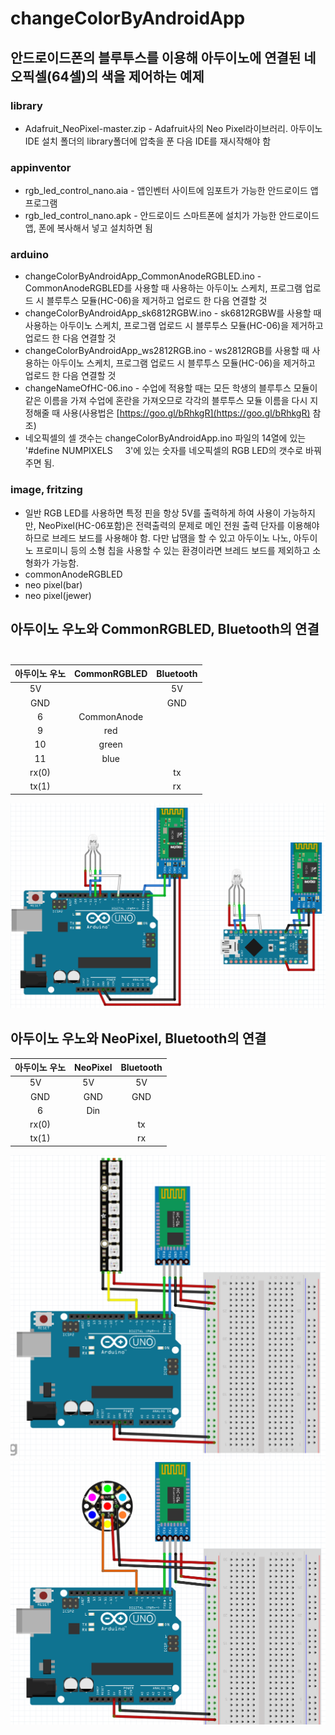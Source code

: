 # changeColorByAndroidApp

## 안드로이드폰의 블루투스를 이용해 아두이노에 연결된 네오픽셀(64셀)의 색을 제어하는 예제

### library  
- Adafruit_NeoPixel-master.zip - Adafruit사의 Neo Pixel라이브러리. 아두이노IDE 설치 폴더의 library폴더에 압축을 푼 다음 IDE를 재시작해야 함

### appinventor
- rgb_led_control_nano.aia - 앱인벤터 사이트에 임포트가 가능한 안드로이드 앱 프로그램  
- rgb_led_control_nano.apk - 안드로이드 스마트폰에 설치가 가능한 안드로이드앱, 폰에 복사해서 넣고 설치하면 됨  

### arduino
- changeColorByAndroidApp_CommonAnodeRGBLED.ino - CommonAnodeRGBLED를 사용할 때 사용하는 아두이노 스케치, 프로그램 업로드 시 블루투스 모듈(HC-06)을 제거하고 업로드 한 다음 연결할 것  
- changeColorByAndroidApp_sk6812RGBW.ino - sk6812RGBW를 사용할 때 사용하는 아두이노 스케치, 프로그램 업로드 시 블루투스 모듈(HC-06)을 제거하고 업로드 한 다음 연결할 것  
- changeColorByAndroidApp_ws2812RGB.ino - ws2812RGB를 사용할 때 사용하는 아두이노 스케치, 프로그램 업로드 시 블루투스 모듈(HC-06)을 제거하고 업로드 한 다음 연결할 것  
- changeNameOfHC-06.ino - 수업에 적용할 때는 모든 학생의 블루투스 모듈이 같은 이름을 가져 수업에 혼란을 가져오므로 각각의 블루투스 모듈 이름을 다시 지정해줄 때 사용(사용법은 [https://goo.gl/bRhkgR](https://goo.gl/bRhkgR) 참조)  
- 네오픽셀의 셀 갯수는 changeColorByAndroidApp.ino 파일의 14열에 있는 '#define NUMPIXELS      3'에 있는 숫자를 네오픽셀의 RGB LED의 갯수로 바꿔주면 됨.

### image, fritzing
- 일반 RGB LED를 사용하면 특정 핀을 항상 5V를 출력하게 하여 사용이 가능하지만, NeoPixel(HC-06포함)은 전력출력의 문제로 메인 전원 출력 단자를 이용해야 하므로 브레드 보드를 사용해야 함. 다만 납땜을 할 수 있고 아두이노 나노, 아두이노 프로미니 등의 소형 칩을 사용할 수 있는 환경이라면 브레드 보드를 제외하고 소형화가 가능함.
- commonAnodeRGBLED
- neo pixel(bar)
- neo pixel(jewer)

## 아두이노 우노와 CommonRGBLED, Bluetooth의 연결    
| 아두이노 우노  |   CommonRGBLED   | Bluetooth |
| :---------: | :----------: | :-------: |
|     5V      |              |    5V     |
|     GND     |              |    GND    |
|      6      | CommonAnode  |           |
|      9      |     red      |           |
|     10      |    green     |           |
|     11      |     blue     |           |
|    rx(0)    |              |    tx     |
|    tx(1)    |              |    rx     |  

![](https://github.com/mtinet/changeColorByAndroidApp/blob/master/image,%20fritzing/commonAnodeRGBLED.png?raw=true)  

## 아두이노 우노와 NeoPixel, Bluetooth의 연결    
| 아두이노 우노  |   NeoPixel   | Bluetooth |
| :---------: | :----------: | :-------: |
|     5V      |     5V       |    5V     |
|     GND     |     GND      |    GND    |
|      6      |     Din      |           |
|    rx(0)    |              |    tx     |
|    tx(1)    |              |    rx     |


![](https://github.com/mtinet/changeColorByAndroidApp/blob/master/image,%20fritzing/neo%20pixel(bar).png?raw=true)  
![](https://github.com/mtinet/changeColorByAndroidApp/blob/master/image,%20fritzing/neo%20pixel(jewel).png?raw=true)  
